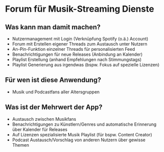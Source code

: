 # Forum für Musik-Streaming Dienste

## Was kann man damit machen?
- Nutzermanagement mit Login (Verknüpfung Spotify (o.ä.) Account)
- Forum mit Erstellen eigener Threads zum Austausch unter Nutzern
- An-Pin-Funktion einzelner Threads für personalisierten Feed
- Benachrichtigungen für neue Releases (Anbindung an Kalender)
- Playlist Erstellung (anhand Empfehlungen nach Stimmungstags)
- Playlist Generierung aus irgendwas (bspw. Fokus auf spezielle Lizenzen)

## Für wen ist diese Anwendung? 
- Musik und Podcastfans aller Altersgruppen

## Was ist der Mehrwert der App? 
-  Austausch zwischen Musikfans
- Benachrichtigungen zu Künstlern/Genres und automatische Erinnerung über Kalender für Releases
- Auf Lizenzen spezialisierte Musik Playlist (für bspw. Content Creator)
- Podcast Austausch/Vorschlag von anderen Nutzern über gewisse Themen
